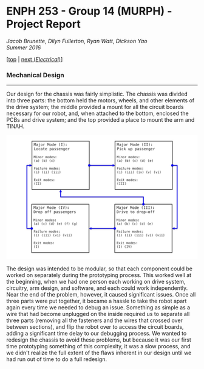 # ENPH 253 - Group 14 (MURPH) - Project Report
*Jacob Brunette*, *Dilyn Fullerton*, *Ryan Watt*, *Dickson Yao*  
*Summer 2016*

[[top](./REPORT.md#design) | [next (*Electrical*)](./ELECTRICAL.md)]

### Mechanical Design
---
Our design for the chassis was fairly simplistic. The chassis was divided into three parts: the bottom held the motors, wheels, and other elements of the drive system; the middle provided a mount for all the circuit boards necessary for our robot, and, when attached to the bottom, enclosed the PCBs and drive system; and the top provided a place to mount the arm and TINAH.

![The robot][full_robot]

The design was intended to be modular, so that each component could be
worked on separately during the prototyping process. This worked well
at the beginning, when we had one person each working on drive system,
circuitry, arm design, and software, and each could work
independently. Near the end of the problem, however, it caused
significant issues. Once all three parts were put together, it became
a hassle to take the robot apart again every time we needed to debug
an issue. Something as simple as a wire that had become unplugged on
the inside required us to separate all three parts (removing all the
fasteners and the wires that crossed over between sections), and flip
the robot over to access the circuit boards, adding a significant time
delay to our debugging process. We wanted to redesign the chassis to
avoid these problems, but because it was our first time prototyping
something of this complexity, it was a slow process, and we didn't
realize the full extent of the flaws inherent in our design until we
had run out of time to do a full redesign.

<!-- [full_robot]: ./.images/robo\ pictures/full\ robo\ -\ side.jpg -->
[full_robot]: ./.images/modes.jpg
